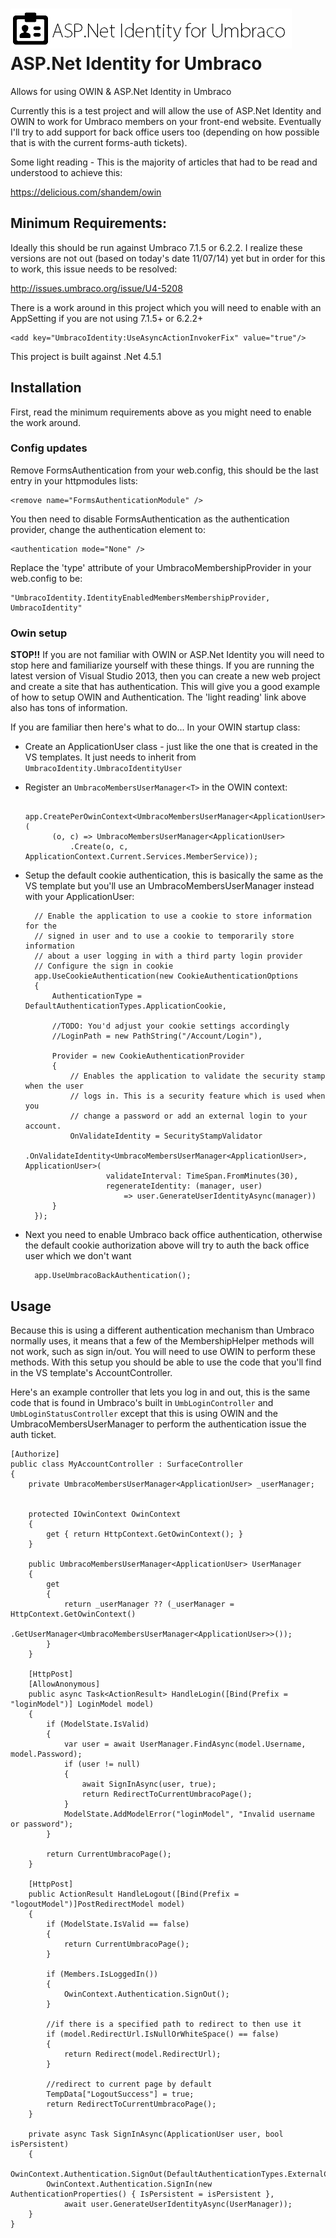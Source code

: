 ![ASP.Net Identity for Umbraco](logo.png?raw=true)ASP.Net Identity for Umbraco
===============

Allows for using OWIN &amp; ASP.Net Identity in Umbraco

Currently this is a test project and will allow the use of ASP.Net Identity and OWIN to work for Umbraco members on your front-end website. Eventually I'll try to add support for back office users too (depending on how possible that is with the current forms-auth tickets). 

Some light reading - This is the majority of articles that had to be read and understood to achieve this:

https://delicious.com/shandem/owin

## Minimum Requirements:

Ideally this should be run against Umbraco 7.1.5 or 6.2.2. I realize these versions are not out (based on today's date 11/07/14) yet but in order for this to work, this issue needs to be resolved:

http://issues.umbraco.org/issue/U4-5208

There is a work around in this project which you will need to enable with an AppSetting if you are not using 7.1.5+ or 6.2.2+

    <add key="UmbracoIdentity:UseAsyncActionInvokerFix" value="true"/>

This project is built against .Net 4.5.1

## Installation

First, read the minimum requirements above as you might need to enable the work around.

### Config updates

Remove FormsAuthentication from your web.config, this should be the last entry in your httpmodules lists:

    <remove name="FormsAuthenticationModule" />
    
You then need to disable FormsAuthentication as the authentication provider, change the authentication element to:

    <authentication mode="None" />
    
Replace the 'type' attribute of your UmbracoMembershipProvider in your web.config to be:

    "UmbracoIdentity.IdentityEnabledMembersMembershipProvider, UmbracoIdentity"
    
### Owin setup

**STOP!!** If you are not familiar with OWIN or ASP.Net Identity you will need to stop here and familiarize yourself with these things. If you are running the latest version of Visual Studio 2013, then you can create a new web project and create a site that has authentication. This will give you a good example of how to setup OWIN and Authentication. The 'light reading' link above also has tons of information.

If you are familiar then here's what to do... In your OWIN startup class:

* Create an ApplicationUser class - just like the one that is created in the VS templates. It just needs to inherit from `UmbracoIdentity.UmbracoIdentityUser`
* Register an `UmbracoMembersUserManager<T>` in the OWIN context:

        app.CreatePerOwinContext<UmbracoMembersUserManager<ApplicationUser>>(
            (o, c) => UmbracoMembersUserManager<ApplicationUser>
                .Create(o, c, ApplicationContext.Current.Services.MemberService));
                
* Setup the default cookie authentication, this is basically the same as the VS template but you'll use an UmbracoMembersUserManager instead with your ApplicationUser:

        // Enable the application to use a cookie to store information for the 
        // signed in user and to use a cookie to temporarily store information 
        // about a user logging in with a third party login provider 
        // Configure the sign in cookie
        app.UseCookieAuthentication(new CookieAuthenticationOptions
        {
            AuthenticationType = DefaultAuthenticationTypes.ApplicationCookie,

            //TODO: You'd adjust your cookie settings accordingly
            //LoginPath = new PathString("/Account/Login"),

            Provider = new CookieAuthenticationProvider
            {
                // Enables the application to validate the security stamp when the user 
                // logs in. This is a security feature which is used when you 
                // change a password or add an external login to your account.  
                OnValidateIdentity = SecurityStampValidator
                    .OnValidateIdentity<UmbracoMembersUserManager<ApplicationUser>, ApplicationUser>(
                        validateInterval: TimeSpan.FromMinutes(30),
                        regenerateIdentity: (manager, user)
                            => user.GenerateUserIdentityAsync(manager))
            }
        });
        
* Next you need to enable Umbraco back office authentication, otherwise the default cookie authorization above will try to auth the back office user which we don't want

        app.UseUmbracoBackAuthentication();
        
## Usage

Because this is using a different authentication mechanism than Umbraco normally uses, it means that a few of the MembershipHelper methods will not work, such as sign in/out. You will need to use OWIN to perform these methods. With this setup you should be able to use the code that you'll find in the VS template's AccountController.
    
Here's an example controller that lets you log in and out, this is the same code that is found in Umbraco's built in `UmbLoginController` and `UmbLoginStatusController` except that this is using OWIN and the UmbracoMembersUserManager to perform the authentication issue the auth ticket.

    [Authorize]
    public class MyAccountController : SurfaceController
    {
        private UmbracoMembersUserManager<ApplicationUser> _userManager;


        protected IOwinContext OwinContext
        {
            get { return HttpContext.GetOwinContext(); }
        }

        public UmbracoMembersUserManager<ApplicationUser> UserManager
        {
            get
            {
                return _userManager ?? (_userManager = HttpContext.GetOwinContext()
                    .GetUserManager<UmbracoMembersUserManager<ApplicationUser>>());
            }
        }

        [HttpPost]
        [AllowAnonymous]
        public async Task<ActionResult> HandleLogin([Bind(Prefix = "loginModel")] LoginModel model)
        {
            if (ModelState.IsValid)
            {
                var user = await UserManager.FindAsync(model.Username, model.Password);
                if (user != null)
                {
                    await SignInAsync(user, true);
                    return RedirectToCurrentUmbracoPage();
                }
                ModelState.AddModelError("loginModel", "Invalid username or password");
            }

            return CurrentUmbracoPage();
        }

        [HttpPost]
        public ActionResult HandleLogout([Bind(Prefix = "logoutModel")]PostRedirectModel model)
        {
            if (ModelState.IsValid == false)
            {
                return CurrentUmbracoPage();
            }

            if (Members.IsLoggedIn())
            {
                OwinContext.Authentication.SignOut();
            }

            //if there is a specified path to redirect to then use it
            if (model.RedirectUrl.IsNullOrWhiteSpace() == false)
            {
                return Redirect(model.RedirectUrl);
            }

            //redirect to current page by default
            TempData["LogoutSuccess"] = true;
            return RedirectToCurrentUmbracoPage();
        }

        private async Task SignInAsync(ApplicationUser user, bool isPersistent)
        {
            OwinContext.Authentication.SignOut(DefaultAuthenticationTypes.ExternalCookie);
            OwinContext.Authentication.SignIn(new AuthenticationProperties() { IsPersistent = isPersistent },
                await user.GenerateUserIdentityAsync(UserManager));
        }
    }
